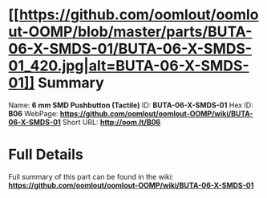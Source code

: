 
[[https://github.com/oomlout/oomlout-OOMP/blob/master/parts/BUTA-06-X-SMDS-01/BUTA-06-X-SMDS-01_420.jpg|alt=BUTA-06-X-SMDS-01]] 
Summary
=================

Name: __6 mm SMD Pushbutton (Tactile)__
ID: __BUTA-06-X-SMDS-01__
Hex ID: __B06__
WebPage: __https://github.com/oomlout/oomlout-OOMP/wiki/BUTA-06-X-SMDS-01__
Short URL: __http://oom.lt/B06__

Full Details
==========================
Full summary of this part can be found in the wiki:   
__https://github.com/oomlout/oomlout-OOMP/wiki/BUTA-06-X-SMDS-01__   

